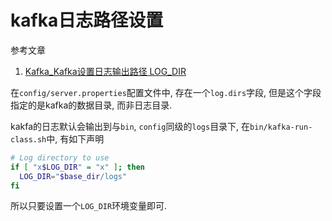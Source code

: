# kafka日志路径设置

参考文章

1. [Kafka_Kafka设置日志输出路径 LOG_DIR](https://blog.csdn.net/u010003835/article/details/53930930/)

在`config/server.properties`配置文件中, 存在一个`log.dirs`字段, 但是这个字段指定的是kafka的数据目录, 而非日志目录.

kakfa的日志默认会输出到与`bin`, `config`同级的`logs`目录下, 在`bin/kafka-run-class.sh`中, 有如下声明

```sh
# Log directory to use
if [ "x$LOG_DIR" = "x" ]; then
  LOG_DIR="$base_dir/logs"
fi
```

所以只要设置一个`LOG_DIR`环境变量即可.
